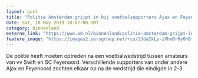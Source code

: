 ```yaml
---
layout: post
title: "Politie Amsterdam grijpt in bij voetbalsupporters Ajax en Feyenoord na amateurwedstrijd"
date: Sat, 18 May 2019 18:07:00 GMT
category: binnenland
externe_link: "https://www.ad.nl/binnenland/politie-amsterdam-grijpt-in-bij-voetbalsupporters-ajax-en-feyenoord-na-amateurwedstrijd~a1a6e004/"
feature_image: "https://images2.persgroep.net/rcs/3JdaIkLy-iVhmBr6yOhBtvM0x3M/diocontent/148700982/_fitwidth/400/?appId=21791a8992982cd8da851550a453bd7f&quality=0.7"
---
```


De politie heeft moeten optreden na een voetbalwedstrijd tussen amateurs van vv Swift en SC Feyenoord. Verschillende supporters van onder andere Ajax en Feyenoord zochten elkaar op na de wedstrijd die eindigde in 2-3.
